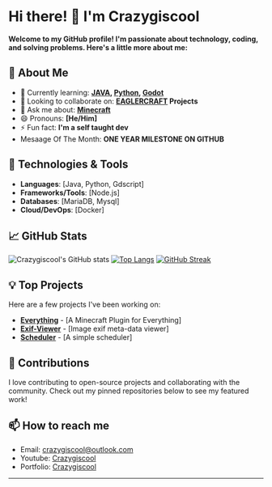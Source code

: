 # Hi there! 👋 I'm Crazygiscool

**Welcome to my GitHub profile! I'm passionate about **technology**, **coding**, and **solving problems**. Here's a little more about me:**

## 🚀 About Me
- 🌱 Currently learning: **[JAVA](https://java.com), [Python](https://python.org), [Godot](https://godotengine.org/)**
- 👯 Looking to collaborate on: **[EAGLERCRAFT](https://eaglercraft.com) Projects**
- 💬 Ask me about: **[Minecraft](https://minecraft.net)**
- 😄 Pronouns: **[He/Him]**
- ⚡ Fun fact: **I'm a self taught dev**
-  Mesaage Of The Month: **ONE YEAR MILESTONE ON GITHUB**

## 🔧 Technologies & Tools
- **Languages**: [Java, Python, Gdscript]
- **Frameworks/Tools**: [Node.js]
- **Databases**: [MariaDB, Mysql]
- **Cloud/DevOps**: [Docker]

## 📈 GitHub Stats
![Crazygiscool's GitHub stats](https://github-readme-stats.vercel.app/api?username=Crazygiscool&show_icons=true&theme=radical)
[![Top Langs](https://github-readme-stats.vercel.app/api/top-langs/?username=crazygiscool)](https://github.com/anuraghazra/github-readme-stats)
[![GitHub Streak](http://github-readme-streak-stats.herokuapp.com?user=crazygiscool&theme=dark&background=000000)](https://git.io/streak-stats)


## 💡 Top Projects
Here are a few projects I've been working on:
- [**Everything**](https://github.com/Crazygiscool/everything) - [A Minecraft Plugin for Everything]
- [**Exif-Viewer**](https://github.com/Crazygiscool/Exif-Image-Viewer) - [Image exif meta-data viewer]
- [**Scheduler**](https://github.com/Crazygiscool/Scheduler) - [A simple scheduler]

## 🌟 Contributions
I love contributing to open-source projects and collaborating with the community. Check out my pinned repositories below to see my featured work!

## 📫 How to reach me
- Email: [crazygiscool@outlook.com](mailto:crazygiscool@outlook.com)
- Youtube: [Crazygiscool](https://youtube.com/@crazygiscool)
- Portfolio: [Crazygiscool](https://crazygiscool.github.io)

---

<!---
Crazygiscool/Crazygiscool is a ✨ special ✨ repository because its `README.md` (this file) appears on your GitHub profile.
You can click the Preview link to take a look at your changes.
--->
